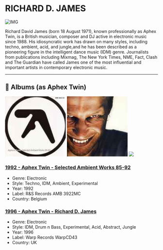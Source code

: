 # RICHARD D. JAMES
![IMG](https://encrypted-tbn0.gstatic.com/images?q=tbn:ANd9GcTPCA9vJwZijnM9DYiDkJtO4VkfifVYuSgtNg&s)

Richard David James (born 18 August 1971), known professionally as Aphex Twin, is a British musician, composer and DJ active in electronic music since 1988. His idiosyncratic work has drawn on many styles, including techno, ambient, acid, and jungle,and he has been described as a pioneering figure in the intelligent dance music (IDM) genre. Journalists from publications including Mixmag, The New York Times, NME, Fact, Clash and The Guardian have called James one of the most influential and important artists in contemporary electronic music.

---

## 📂 Albums (as Aphex Twin)

<p float="left">
  <a href="art/selected ambient works 85-92.jpg"><img src="art/selected ambient works 85-92.jpg" width="200" /></a>
  <a href="art/richard_d_james.jpg"><img src="art/richard_d_james.jpg" width="200" /></a>
  <a href="screenshots/vista3.png"><img src="screenshots/vista3.png" width="200" /></a>
</p>

### [1992 - Aphex Twin - Selected Ambient Works 85-92](https://www.youtube.com/playlist?list=PLiN-7mukU_RFooOYRV24OVaorPdJNcvSS)

- Genre: Electronic
- Style: Techno, IDM, Ambient, Experimental
- Year: 1992
- Label: R&S Records AMB 3922MC
- Country: Belgium

### [1996 - Aphex Twin - Richard D. James](https://www.youtube.com/playlist?list=PLiN-7mukU_RHfppe7hjRD6WU06C9ib-T4)

- Genre: Electronic
- Style: IDM, Drum n Bass, Experimental, Acid, Abstract, Jungle
- Year: 1996
- Label: Warp Records WarpCD43
- Country: UK
